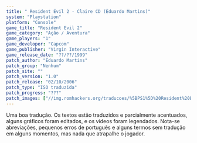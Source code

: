 ```yaml
---
title: " Resident Evil 2 - Claire CD (Eduardo Martins)"
system: "Playstation"
platform: "Console"
game_title: "Resident Evil 2"
game_category: "Ação / Aventura"
game_players: "1"
game_developer: "Capcom"
game_publisher: "Virgin Interactive"
game_release_date: "??/??/1999"
patch_author: "Eduardo Martins"
patch_group: "Nenhum"
patch_site: ""
patch_version: "1.0"
patch_release: "02/10/2006"
patch_type: "ISO traduzida"
patch_progress: "???"
patch_images: ["//img.romhackers.org/traducoes/%5BPS1%5D%20Resident%20Evil%202%20-%20Claire%20-%20Eduardo%20-%201.jpg","//img.romhackers.org/traducoes/%5BPS1%5D%20Resident%20Evil%202%20-%20Claire%20-%20Eduardo%20-%202.jpg","//img.romhackers.org/traducoes/%5BPS1%5D%20Resident%20Evil%202%20-%20Claire%20-%20Eduardo%20-%203.jpg"]
---
```

Uma boa tradução. Os textos estão traduzidos e parcialmente acentuados, alguns gráficos foram editados, e os vídeos foram legendados. Nota-se abreviações, pequenos erros de português e alguns termos sem tradução em alguns momentos, mas nada que atrapalhe o jogador.